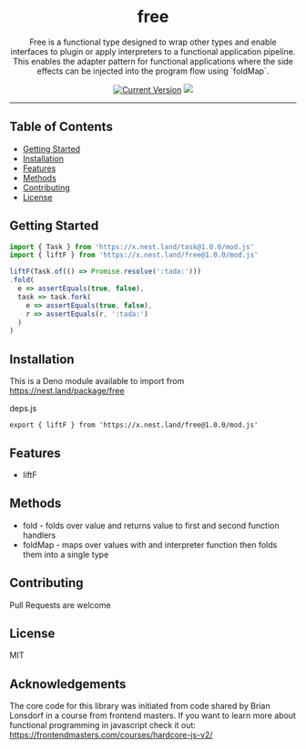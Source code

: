 <h1 align="center">free</h1>
<p align="center">
  Free is a functional type designed to wrap other types and enable interfaces to plugin or apply interpreters to a functional
  application pipeline. This enables the adapter pattern for functional applications where the side effects can be injected into
  the program flow using `foldMap`.
</p>
<p align="center">
  <a href="https://github.com/hyper63/free/tags/"><img src="https://img.shields.io/github/tag/hyper63/free" alt="Current Version" /></a>
  <img src="https://github.com/hyper63/free/workflows/.github/workflows/deno.yml/badge.svg" />
  
  </p>

---

## Table of Contents

- [Getting Started](#getting-started)
- [Installation](#installation)
- [Features](#features)
- [Methods](#methods)
- [Contributing](#contributing)
- [License](#license)

## Getting Started

```js
import { Task } from 'https://x.nest.land/task@1.0.0/mod.js'
import { liftF } from 'https://x.nest.land/free@1.0.0/mod.js'

liftF(Task.of(() => Promise.resolve(':tada:')))
.fold(
  e => assertEquals(true, false),
  task => task.fork(
    e => assertEquals(true, false),
    r => assertEquals(r, ':tada:')
  )
)
```

## Installation

This is a Deno module available to import from 
https://nest.land/package/free 

deps.js

```
export { liftF } from 'https://x.nest.land/free@1.0.0/mod.js'
```

## Features

* liftF 

## Methods

* fold - folds over value and returns value to first and second function handlers
* foldMap - maps over values with and interpreter function then folds them into a single type

## Contributing

Pull Requests are welcome

## License

MIT

## Acknowledgements

The core code for this library was initiated from code shared by Brian Lonsdorf in a course from frontend masters. If you want to learn more about functional programming in javascript check it out: https://frontendmasters.com/courses/hardcore-js-v2/

